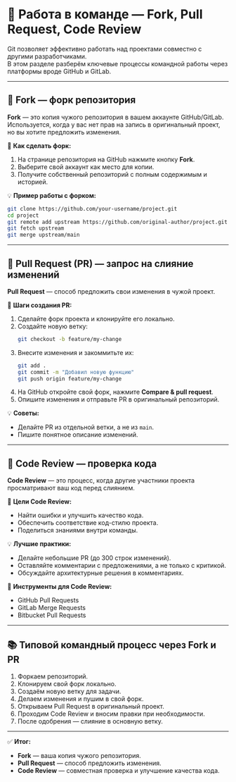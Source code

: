 # 🤝 Работа в команде — Fork, Pull Request, Code Review

Git позволяет эффективно работать над проектами совместно с другими разработчиками.  
В этом разделе разберём ключевые процессы командной работы через платформы вроде GitHub и GitLab.

---

## 🍴 Fork — форк репозитория

**Fork** — это копия чужого репозитория в вашем аккаунте GitHub/GitLab.  
Используется, когда у вас нет прав на запись в оригинальный проект, но вы хотите предложить изменения.

📂 **Как сделать форк:**
1. На странице репозитория на GitHub нажмите кнопку **Fork**.
2. Выберите свой аккаунт как место для копии.
3. Получите собственный репозиторий с полным содержимым и историей.

💡 **Пример работы с форком:**
```bash
git clone https://github.com/your-username/project.git
cd project
git remote add upstream https://github.com/original-author/project.git  # ссылка на оригинальный проект
git fetch upstream
git merge upstream/main
```

---

## 🔄 Pull Request (PR) — запрос на слияние изменений

**Pull Request** — способ предложить свои изменения в чужой проект.

📂 **Шаги создания PR:**
1. Сделайте форк проекта и клонируйте его локально.
2. Создайте новую ветку:
   ```bash
   git checkout -b feature/my-change
   ```
3. Внесите изменения и закоммитьте их:
   ```bash
   git add .
   git commit -m "Добавил новую функцию"
   git push origin feature/my-change
   ```
4. На GitHub откройте свой форк, нажмите **Compare & pull request**.
5. Опишите изменения и отправьте PR в оригинальный репозиторий.

💡 **Советы:**
- Делайте PR из отдельной ветки, а не из `main`.
- Пишите понятное описание изменений.

---

## 📝 Code Review — проверка кода

**Code Review** — это процесс, когда другие участники проекта просматривают ваш код перед слиянием.

📂 **Цели Code Review:**
- Найти ошибки и улучшить качество кода.
- Обеспечить соответствие код-стилю проекта.
- Поделиться знаниями внутри команды.

💡 **Лучшие практики:**
- Делайте небольшие PR (до 300 строк изменений).
- Оставляйте комментарии с предложениями, а не только с критикой.
- Обсуждайте архитектурные решения в комментариях.

🔹 **Инструменты для Code Review:**
- GitHub Pull Requests
- GitLab Merge Requests
- Bitbucket Pull Requests

---

## 📚 Типовой командный процесс через Fork и PR

1. Форкаем репозиторий.
2. Клонируем свой форк локально.
3. Создаём новую ветку для задачи.
4. Делаем изменения и пушим в свой форк.
5. Открываем Pull Request в оригинальный проект.
6. Проходим Code Review и вносим правки при необходимости.
7. После одобрения — слияние в основную ветку.

---

✅ **Итог:**  
- **Fork** — ваша копия чужого репозитория.  
- **Pull Request** — способ предложить изменения.  
- **Code Review** — совместная проверка и улучшение качества кода.
